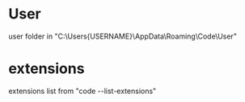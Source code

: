 # User
  user folder in "C:\Users\{USERNAME}\AppData\Roaming\Code\User"
# extensions
  extensions list from "code --list-extensions"
  
